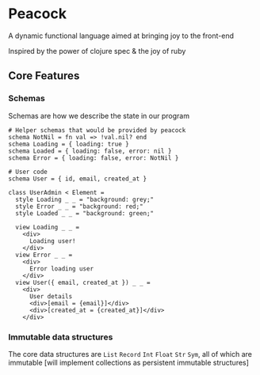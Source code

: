 # Peacock

A dynamic functional language aimed at bringing joy to the front-end

Inspired by the power of clojure spec & the joy of ruby

## Core Features

### Schemas

Schemas are how we describe the state in our program

```
# Helper schemas that would be provided by peacock
schema NotNil = fn val => !val.nil? end
schema Loading = { loading: true }
schema Loaded = { loading: false, error: nil }
schema Error = { loading: false, error: NotNil }

# User code
schema User = { id, email, created_at }

class UserAdmin < Element =
  style Loading _ _ = "background: grey;"
  style Error _ _ = "background: red;"
  style Loaded _ _ = "background: green;"

  view Loading _ _ =
    <div>
      Loading user!
    </div>
  view Error _ _ =
    <div>
      Error loading user
    </div>
  view User({ email, created_at }) _ _ =
    <div>
      User details
      <div>[email = {email}]</div>
      <div>[created_at = {created_at}]</div>
    </div>
```

### Immutable data structures

The core data structures are `List` `Record` `Int` `Float` `Str` `Sym`, all of which are immutable [will implement collections as persistent immutable structures]
